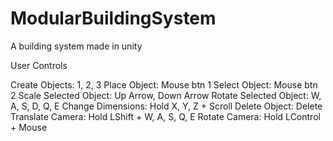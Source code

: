 # ModularBuildingSystem
 A building system made in unity

User Controls

Create Objects: 1, 2, 3
Place Object: Mouse btn 1
Select Object: Mouse btn 2
Scale Selected Object: Up Arrow, Down Arrow
Rotate Selected Object: W, A, S, D, Q, E
Change Dimensions: Hold X, Y, Z + Scroll
Delete Object: Delete
Translate Camera: Hold LShift + W, A, S, Q, E
Rotate Camera: Hold LControl + Mouse
